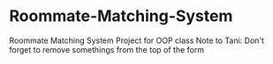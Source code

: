 # Roommate-Matching-System
Roommate Matching System Project for OOP class 
Note to Tani:
Don't forget to remove somethings from the top of the form
